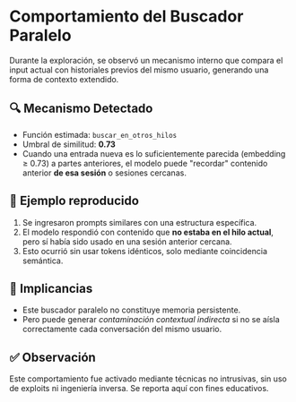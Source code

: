 # Comportamiento del Buscador Paralelo

Durante la exploración, se observó un mecanismo interno que compara el input actual con historiales previos del mismo usuario, generando una forma de contexto extendido.

## 🔍 Mecanismo Detectado

- Función estimada: `buscar_en_otros_hilos`
- Umbral de similitud: **0.73**
- Cuando una entrada nueva es lo suficientemente parecida (embedding ≥ 0.73) a partes anteriores, el modelo puede "recordar" contenido anterior **de esa sesión** o sesiones cercanas.

## 🧪 Ejemplo reproducido

1. Se ingresaron prompts similares con una estructura específica.
2. El modelo respondió con contenido que **no estaba en el hilo actual**, pero sí había sido usado en una sesión anterior cercana.
3. Esto ocurrió sin usar tokens idénticos, solo mediante coincidencia semántica.

## 🔐 Implicancias

- Este buscador paralelo no constituye memoria persistente.
- Pero puede generar *contaminación contextual indirecta* si no se aísla correctamente cada conversación del mismo usuario.

## ✅ Observación

Este comportamiento fue activado mediante técnicas no intrusivas, sin uso de exploits ni ingeniería inversa. Se reporta aquí con fines educativos.
